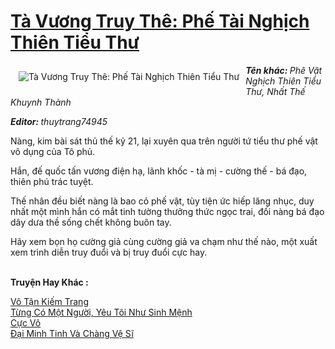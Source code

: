 <a href="https://utruyen.com/ta-vuong-truy-the-phe-tai-nghich-thien-tieu-thu/17451/" title="Tà Vương Truy Thê: Phế Tài Nghịch Thiên Tiểu Thư"><h1>Tà Vương Truy Thê: Phế Tài Nghịch Thiên Tiểu Thư</h1></a><div style="display:table"><img align="right" style="float: left; padding: 10px;" src="https://utruyen.com/images/story/200x260/ta-vuong-truy-the-phe-tai-nghich-thien-tieu-thu.jpg" alt="Tà Vương Truy Thê: Phế Tài Nghịch Thiên Tiểu Thư"><i><b>Tên khác: </b>Phê Vật Nghịch Thiên Tiểu Thư, Nhất Thế Khuynh Thành</i><p></p><i><b>Editor: </b>thuytrang74945</i><p></p>Nàng, kim bài sát thủ thế kỷ 21, lại xuyên qua trên người tứ tiểu thư phế vật vô dụng của Tô phủ. <p></p>Hắn, đế quốc tấn vương điện hạ, lãnh khốc - tà mị - cường thế - bá đạo, thiên phú trác tuyệt. <p></p>Thế nhân đều biết nàng là bao cỏ phế vật, tùy tiện ức hiếp lăng nhục, duy nhất một mình hắn có mắt tinh tường thưởng thức ngọc trai, đối nàng bá đạo dây dưa thề sống chết không buôn tay. <p></p>Hãy xem bọn họ cường giả cùng cường giả va chạm như thế nào, một xuất xem trình diễn truy đuổi và bị truy đuổi cực hay.</div><p><br><b>Truyện Hay Khác :</b></p><a href="https://utruyen.com/vo-tan-kiem-trang/2391/" alt="Vô Tận Kiếm Trang">Vô Tận Kiếm Trang</a><br/><a href="https://truyenhot2020.wordpress.com/2019/12/11/tung-co-mot-nguoi-yeu-toi-nhu-sinh-menh/" alt="Từng Có Một Người, Yêu Tôi Như Sinh Mệnh">Từng Có Một Người, Yêu Tôi Như Sinh Mệnh</a><br/><a href="https://github.com/quanluxury/ngontinhhot/tree/master/truyenhay/17420/" alt="Cực Võ">Cực Võ</a><br/><a href="https://www.wattpad.com/story/207750381-%C4%91%E1%BA%A1i-minh-tinh-v%C3%A0-ch%C3%A0ng-v%E1%BB%87-s%C4%A9" alt="Đại Minh Tinh Và Chàng Vệ Sĩ">Đại Minh Tinh Và Chàng Vệ Sĩ</a><br/>